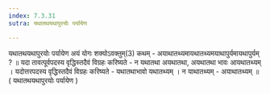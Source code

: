 ```yaml
---
index: 7.3.31
sutra: यथातथयथापुरयोः पर्यायेण

---
```

 यथातथयथापुरयोः पर्यायेण अयं योगः शक्योऽवक्तुम्(3) कथम् - अयाथातथ्यमायथातथ्यमयाथापुर्यमायथापुर्यम् ? ॥ यदा तावत्पूर्वपदस्य वृद्धिस्तदैवं विग्रहः करिष्यते - न यथातथा अयथातथा, अयथातथा भावः आयथातथ्यम् । यदोत्तरपदस्य वृद्धिस्तदैवं विग्रहः करिष्यते - यथातथाभावो यथातथ्यम् । न याथातथ्यम् - अयाथातथ्यम् ॥ ( यथातथयथापुरयोः पर्यायेण ) 
